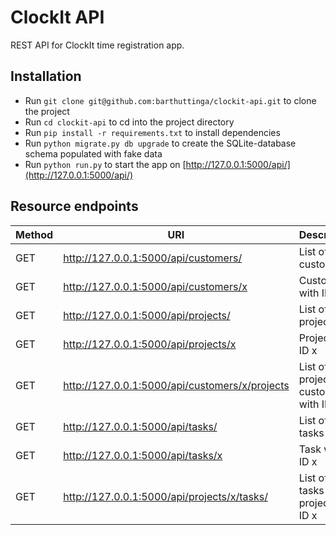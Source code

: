 # ClockIt API
REST API for ClockIt time registration app.

## Installation
- Run `git clone git@github.com:barthuttinga/clockit-api.git` to clone the project
- Run `cd clockit-api` to cd into the project directory
- Run `pip install -r requirements.txt` to install dependencies
- Run `python migrate.py db upgrade` to create the SQLite-database schema populated with fake data
- Run `python run.py` to start the app on [http://127.0.0.1:5000/api/](http://127.0.0.1:5000/api/)

## Resource endpoints
Method | URI | Description
--- | --- | ---
GET | http://127.0.0.1:5000/api/customers/ | List of customers
GET | http://127.0.0.1:5000/api/customers/x | Customer with ID x
GET | http://127.0.0.1:5000/api/projects/ | List of projects
GET | http://127.0.0.1:5000/api/projects/x | Project with ID x
GET | http://127.0.0.1:5000/api/customers/x/projects | List of projects for customer with ID x
GET | http://127.0.0.1:5000/api/tasks/ | List of tasks
GET | http://127.0.0.1:5000/api/tasks/x | Task with ID x
GET | http://127.0.0.1:5000/api/projects/x/tasks/ | List of tasks for project with ID x
